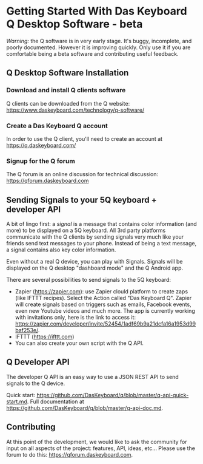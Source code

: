 # Getting Started With Das Keyboard Q Desktop Software - beta

*Warning:* the Q software is in very early stage. It's buggy, incomplete, and poorly documented.
However it is improving quickly. Only use it if you are 
comfortable being a beta software and contributing useful feedback.

## Q Desktop Software Installation

### Download and install Q clients software

Q clients can be downloaded from the Q website:
  https://www.daskeyboard.com/technology/q-software/

### Create a Das Keyboard Q account

In order to use the Q client, you'll need to create an account at
 https://q.daskeyboard.com/ 

### Signup for the Q forum

The Q forum is an online discussion for technical discussion: https://qforum.daskeyboard.com 

## Sending Signals to your 5Q keyboard + developer API

A bit of lingo first: a *signal* is a message that contains color information (and more) to be
displayed on a 5Q keyboard. All 3rd party platforms communicate with the Q clients by sending 
 signals very much like your friends send text messages to your phone. Instead of being a text message, a 
 signal contains also key color information.

Even without a real Q device, you can play with Signals. Signals will be displayed on the Q desktop "dashboard mode" and the Q Android app. 

There are several possibilities to send signals to the 5Q keyboard:
 
 - Zapier (https://zapier.com): use Zapier clould platform to create zaps (like IFTTT recipes).
 Select the Action called "Das Keyboard Q". Zapier will create signals based on triggers such as
  emails, Facebook events, even new Youtube videos and much more. The app is currently working with invitations only, here is the link to access it: https://zapier.com/developer/invite/52454/1adf69b9a21dcfa16a1953d99baf253e/. 
 - IFTTT (https://ifttt.com)
 - You can also create your own script with the Q API.
 
## Q Developer API

The developer Q API is an easy way to use a JSON REST API to send signals to the Q device. 

Quick start: https://github.com/DasKeyboard/q/blob/master/q-api-quick-start.md.
Full documentation at https://github.com/DasKeyboard/q/blob/master/q-api-doc.md.


## Contributing

At this point of the development, we would like to ask the community for input on all aspects
 of the project: features, API, ideas, etc... 
 Please use the forum to do this: https://qforum.daskeyboard.com.
 


